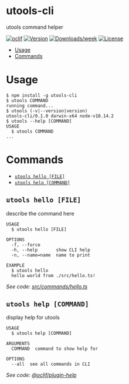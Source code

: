 utools-cli
==========

utools command helper

[![oclif](https://img.shields.io/badge/cli-oclif-brightgreen.svg)](https://oclif.io)
[![Version](https://img.shields.io/npm/v/utools-cli.svg)](https://npmjs.org/package/utools-cli)
[![Downloads/week](https://img.shields.io/npm/dw/utools-cli.svg)](https://npmjs.org/package/utools-cli)
[![License](https://img.shields.io/npm/l/utools-cli.svg)](https://github.com/mohuishou/utools/blob/master/package.json)

<!-- toc -->
* [Usage](#usage)
* [Commands](#commands)
<!-- tocstop -->
# Usage
<!-- usage -->
```sh-session
$ npm install -g utools-cli
$ utools COMMAND
running command...
$ utools (-v|--version|version)
utools-cli/0.1.0 darwin-x64 node-v10.14.2
$ utools --help [COMMAND]
USAGE
  $ utools COMMAND
...
```
<!-- usagestop -->
# Commands
<!-- commands -->
* [`utools hello [FILE]`](#utools-hello-file)
* [`utools help [COMMAND]`](#utools-help-command)

## `utools hello [FILE]`

describe the command here

```
USAGE
  $ utools hello [FILE]

OPTIONS
  -f, --force
  -h, --help       show CLI help
  -n, --name=name  name to print

EXAMPLE
  $ utools hello
  hello world from ./src/hello.ts!
```

_See code: [src/commands/hello.ts](https://github.com/mohuishou/utools/blob/v0.1.0/src/commands/hello.ts)_

## `utools help [COMMAND]`

display help for utools

```
USAGE
  $ utools help [COMMAND]

ARGUMENTS
  COMMAND  command to show help for

OPTIONS
  --all  see all commands in CLI
```

_See code: [@oclif/plugin-help](https://github.com/oclif/plugin-help/blob/v2.2.3/src/commands/help.ts)_
<!-- commandsstop -->
